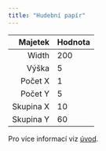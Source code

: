 ```yaml
---
title: "Hudební papír"
---
```


|   Majetek | Hodnota |
| ---------:|:------- |
|     Width | 200     |
|     Výška | 5       |
|   Počet X | 1       |
|   Počet Y | 5       |
| Skupina X | 10      |
| Skupina Y | 60      |

Pro více informací viz [úvod](intro).

